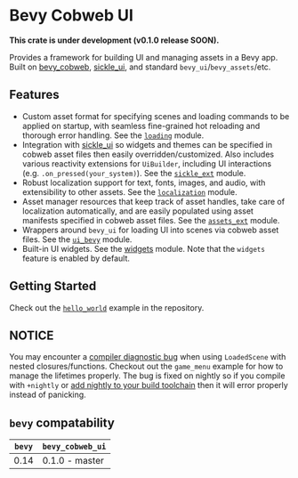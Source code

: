 # Bevy Cobweb UI

**This crate is under development (v0.1.0 release SOON).**

Provides a framework for building UI and managing assets in a Bevy app. Built on [bevy_cobweb](https://github.com/UkoeHB/bevy_cobweb), [sickle_ui](https://github.com/UmbraLuminosa/sickle_ui), and standard `bevy_ui`/`bevy_assets`/etc.


## Features

- Custom asset format for specifying scenes and loading commands to be applied on startup, with seamless fine-grained hot reloading and thorough error handling. See the [`loading`](bevy_cobweb_ui::loading) module.
- Integration with [sickle_ui](https://github.com/UmbraLuminosa/sickle_ui) so widgets and themes can be specified in cobweb asset files then easily overridden/customized. Also includes various reactivity extensions for `UiBuilder`, including UI interactions (e.g. `.on_pressed(your_system)`). See the [`sickle_ext`](bevy_cobweb_ui::sickle_ext) module.
- Robust localization support for text, fonts, images, and audio, with extensibility to other assets. See the [`localization`](bevy_cobweb_ui::localization) module.
- Asset manager resources that keep track of asset handles, take care of localization automatically, and are easily populated using asset manifests specified in cobweb asset files. See the [`assets_ext`](bevy_cobweb_ui::assets_ext) module.
- Wrappers around `bevy_ui` for loading UI into scenes via cobweb asset files. See the [`ui_bevy`](bevy_cobweb_ui::ui_bevy) module.
- Built-in UI widgets. See the [widgets](bevy_cobweb_ui::widgets) module. Note that the `widgets` feature is enabled by default.


## Getting Started

Check out the [`hello_world`](https://github.com/UkoeHB/bevy_cobweb_ui/tree/master/examples/hello_world) example in the repository.


## NOTICE

You may encounter a [compiler diagnostic bug](https://github.com/rust-lang/rust/issues/124563) when using `LoadedScene` with nested closures/functions. Checkout out the `game_menu` example for how to manage the lifetimes properly. The bug is fixed on nightly so if you compile with `+nightly` or [add nightly to your build toolchain](https://stackoverflow.com/questions/75959388/how-to-switch-rust-analyzer-from-stable-to-nightly-in-vscode) then it will error properly instead of panicking.


## `bevy` compatability

| `bevy` | `bevy_cobweb_ui` |
|-------|-------------------|
| 0.14  | 0.1.0 - master    |
